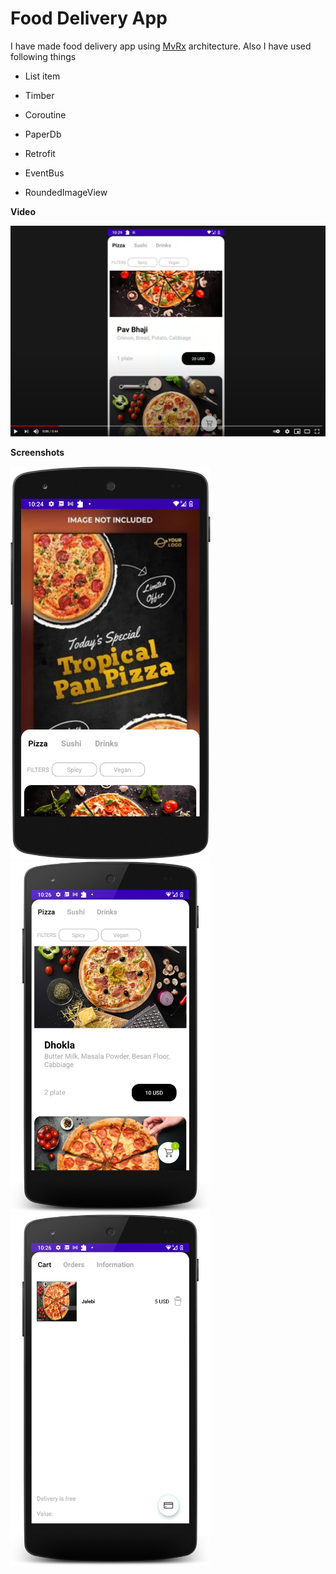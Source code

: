 # Food Delivery App

I have made food delivery app using [MvRx](https://github.com/airbnb/MvRx) architecture.
Also I have used following things

 - List item

 - Timber

 - Coroutine
 - PaperDb
  - Retrofit
  - EventBus
  - RoundedImageView


**Video**


[![Everything Is AWESOME](https://github.com/panchalamitr/FoodDelivery/blob/main/screenshot/FoodDeliverAppYouTube.png)](https://www.youtube.com/watch?v=lTd2gEEzjaI "Everything Is AWESOME")
  

**Screenshots**

<img src="https://github.com/panchalamitr/FoodDelivery/blob/main/screenshot/1.png" width="320">
<img src="https://github.com/panchalamitr/FoodDelivery/blob/main/screenshot/2.png" width="320">
<img src="https://github.com/panchalamitr/FoodDelivery/blob/main/screenshot/3.png" width="320">
